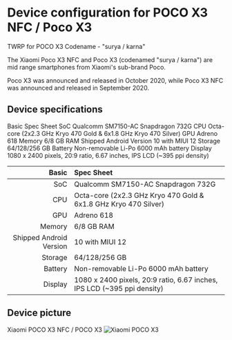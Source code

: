 # Device configuration for POCO X3 NFC / Poco X3
TWRP for POCO X3 Codename - "surya / karna"

The Xiaomi Poco X3 NFC and Poco X3 (codenamed "surya / karna") are mid range smartphones from Xiaomi's sub-brand Poco.

Poco X3 was announced and released in October 2020, while Poco X3 NFC was announced and released in September 2020.

##  Device specifications
Basic	Spec Sheet
SoC	Qualcomm SM7150-AC Snapdragon 732G
CPU	Octa-core (2x2.3 GHz Kryo 470 Gold & 6x1.8 GHz Kryo 470 Silver)
GPU	Adreno 618
Memory	6/8 GB RAM
Shipped Android Version	10 with MIUI 12
Storage	64/128/256 GB
Battery	Non-removable Li-Po 6000 mAh battery
Display	1080 x 2400 pixels, 20:9 ratio, 6.67 inches, IPS LCD (~395 ppi density)

Basic   | Spec Sheet
-------:|:-------------------------
SoC     | Qualcomm SM7150-AC Snapdragon 732G
CPU     | Octa-core (2x2.3 GHz Kryo 470 Gold & 6x1.8 GHz Kryo 470 Silver)
GPU     | Adreno 618
Memory  | 6/8 GB RAM
Shipped Android Version | 10 with MIUI 12
Storage | 64/128/256 GB
Battery | Non-removable Li-Po 6000 mAh battery
Display | 1080 x 2400 pixels, 20:9 ratio, 6.67 inches, IPS LCD (~395 ppi density)

## Device picture
Xiaomi POCO X3 NFC / POCO X3 
![Xiaomi POCO X3](https://user-images.githubusercontent.com/51523645/147679035-b3649e61-311a-44d9-8ce9-833861193137.png  "Xiaomi POCO X3 in blue")

